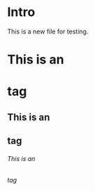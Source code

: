 # Intro

This is a new file for testing.
# This is an <h1> tag
## This is an <h2> tag
###### This is an <h6> tag